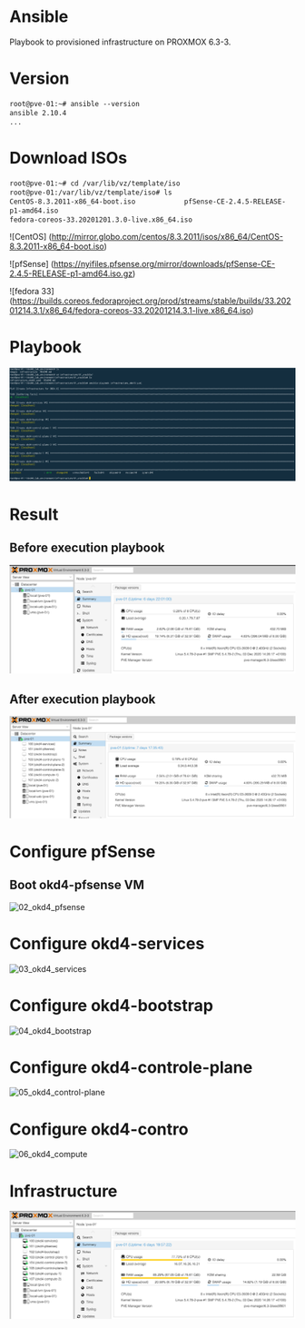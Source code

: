 # Ansible
Playbook to provisioned infrastructure on PROXMOX 6.3-3.

# Version
	root@pve-01:~# ansible --version
	ansible 2.10.4
	...

# Download ISOs
	root@pve-01:~# cd /var/lib/vz/template/iso
	root@pve-01:/var/lib/vz/template/iso# ls
	CentOS-8.3.2011-x86_64-boot.iso		       pfSense-CE-2.4.5-RELEASE-p1-amd64.iso
	fedora-coreos-33.20201201.3.0-live.x86_64.iso

![CentOS] (http://mirror.globo.com/centos/8.3.2011/isos/x86_64/CentOS-8.3.2011-x86_64-boot.iso)

![pfSense] (https://nyifiles.pfsense.org/mirror/downloads/pfSense-CE-2.4.5-RELEASE-p1-amd64.iso.gz)

![fedora 33] (https://builds.coreos.fedoraproject.org/prod/streams/stable/builds/33.20201214.3.1/x86_64/fedora-coreos-33.20201214.3.1-live.x86_64.iso)

# Playbook

![](../../images/playbook.png?raw=true)

# Result

## Before execution playbook

![](../../images/proxmox_clean.png?raw=true)

## After execution playbook

![](../../images/proxmox_withVMs.png?raw=true)

# Configure pfSense

## Boot okd4-pfsense VM

![02_okd4_pfsense](../02_okd4-pfsense/)

# Configure okd4-services

![03_okd4_services](../03_okd4-services/)

# Configure okd4-bootstrap

![04_okd4_bootstrap](../04_okd4-bootstrap/)

# Configure okd4-controle-plane

![05_okd4_control-plane](../05_okd4-control-plane/)

# Configure okd4-contro

![06_okd4_compute](../06_okd4-compute/)

# Infrastructure

![](../../images/proxmox.png?raw=true)
